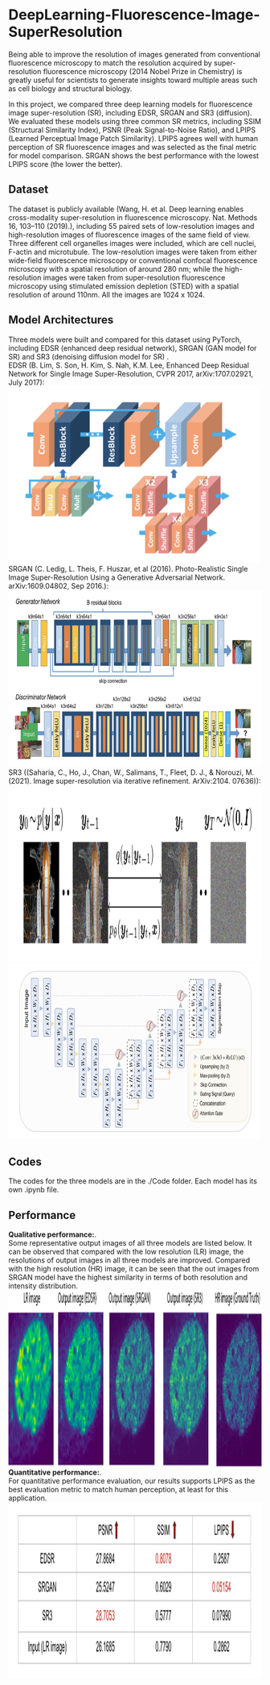 # DeepLearning-Fluorescence-Image-SuperResolution
Being able to improve the resolution of images generated from conventional fluorescence microscopy to match the resolution acquired by super-resolution fluorescence microscopy (2014 Nobel Prize in Chemistry) is greatly useful for scientists to generate insights toward multiple areas such as cell biology and structural biology.

In this project, we compared three deep learning models for fluorescence image super-resolution (SR), including EDSR, SRGAN and SR3 (diffusion). We evaluated these models using three common SR metrics, including SSIM (Structural Similarity Index), PSNR (Peak Signal-to-Noise Ratio), and LPIPS (Learned Perceptual Image Patch Similarity). LPIPS agrees well with human perception of SR fluorescence images and was selected as the final metric for model comparison. SRGAN shows the best performance with the lowest LPIPS score (the lower the better).

## Dataset
The dataset is publicly available (Wang, H. et al. Deep learning enables cross-modality super-resolution in fluorescence microscopy. Nat. Methods 16, 103–110 (2019).), including 55 paired sets of low-resolution images and high-resolution images of fluorescence images of the same field of view. Three different cell organelles images were included, which are cell nuclei, F-actin and microtubule. The low-resolution images were taken from either wide-field fluorescence microscopy or conventional confocal fluorescence microscopy with a spatial resolution of around 280 nm; while the high-resolution images were taken from super-resolution fluorescence microscopy using stimulated emission depletion (STED) with a spatial resolution of around 110nm. All the images are 1024 x 1024.

## Model Architectures
Three models were built and compared for this dataset using PyTorch, including EDSR (enhanced deep residual network), SRGAN (GAN model for SR)  and SR3 (denoising diffusion model for SR) .<br>
EDSR (B. Lim, S. Son, H. Kim, S. Nah, K.M. Lee, Enhanced Deep Residual Network for Single Image Super-Resolution, CVPR 2017,  arXiv:1707.02921, July 2017): <br>
<img src="./EDSR.png" alt="alt text" width="500" height="350"> <br>
SRGAN (C. Ledig, L. Theis, F. Huszar, et al (2016). Photo-Realistic Single Image Super-Resolution Using a Generative Adversarial Network. arXiv:1609.04802, Sep 2016.): <br>
<img src="./SRGAN.png" alt="alt text" width="1000" height="350"> <br>
SR3 ((Saharia, C., Ho, J., Chan, W., Salimans, T., Fleet, D. J., & Norouzi, M. (2021). Image super-resolution via iterative refinement. ArXiv:2104. 07636)): <br>
<img src="./diffusion.png" alt="alt text" width="1000" height="350"> <br>
<img src="./diffusion2.png" alt="alt text" width="500" height="350"> <br>


## Codes
The codes for the three models are in the ./Code folder. Each model has its own .ipynb file.

## Performance
**Qualitative performance:**. <br>
Some representative output images of all three models are listed below. It can be observed that compared with the low resolution (LR) image, the resolutions of output images in all three models are improved. Compared with the high resolution (HR) image, it can be seen that the out images from SRGAN model have the highest similarity in terms of both resolution and intensity distribution. <br>
<img src="./image_sr_fluo.png" alt="alt text" width="1000" height="350"> <br>
**Quantitative performance:**. <br>
For quantitative performance evaluation, our results supports LPIPS as the best evaluation metric to match human perception, at least for this application. <br>
<img src="./table_model_performance.png" alt="alt text" width="1000" height="350"> <br>


